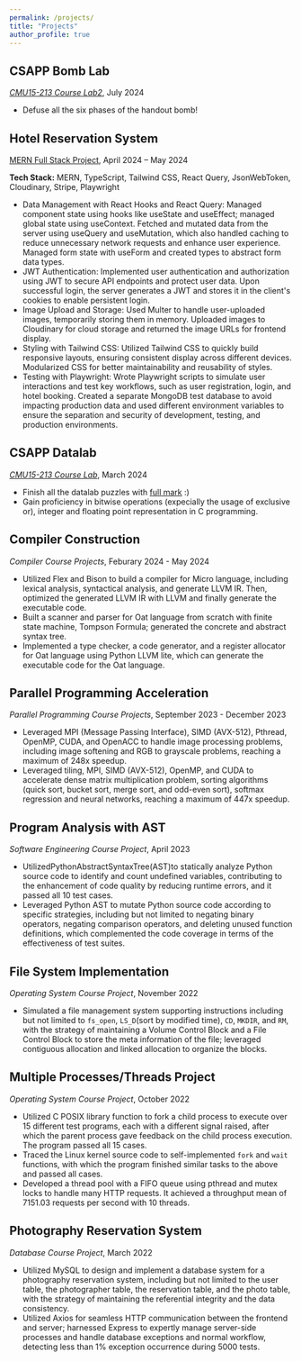 ```yaml
---
permalink: /projects/
title: "Projects"
author_profile: true
---
```


## CSAPP Bomb Lab
*[CMU15-213 Course Lab2](https://wuzhoudu.github.io/posts/2024/07/csapp/bomblab-day1&2)*, July 2024
- Defuse all the six phases of the handout bomb!

## Hotel Reservation System
[MERN Full Stack Project](https://github.com/WuzhouDu/MERN-Booking), April 2024 – May 2024

**Tech Stack:** MERN, TypeScript, Tailwind CSS, React Query, JsonWebToken, Cloudinary, Stripe, Playwright
- Data Management with React Hooks and React Query: Managed component state using hooks like useState and useEffect; managed global state using useContext. Fetched and mutated data from the server using useQuery and useMutation, which also handled caching to reduce unnecessary network requests and enhance user experience. Managed form state with useForm and created types to abstract form data types.
- JWT Authentication: Implemented user authentication and authorization using JWT to secure API endpoints and protect user data. Upon successful login, the server generates a JWT and stores it in the client's cookies to enable persistent login.
- Image Upload and Storage: Used Multer to handle user-uploaded images, temporarily storing them in memory. Uploaded images to Cloudinary for cloud storage and returned the image URLs for frontend display.
- Styling with Tailwind CSS: Utilized Tailwind CSS to quickly build responsive layouts, ensuring consistent display across different devices. Modularized CSS for better maintainability and reusability of styles.
- Testing with Playwright: Wrote Playwright scripts to simulate user interactions and test key workflows, such as user registration, login, and hotel booking. Created a separate MongoDB test database to avoid impacting production data and used different environment variables to ensure the separation and security of development, testing, and production environments.

## CSAPP Datalab
*[CMU15-213 Course Lab](https://github.com/WuzhouDu/CSAPP_labs)*, March 2024
- Finish all the datalab puzzles with [full mark](https://wuzhoudu.github.io/files/CSAPP_labs/datalab_result.jpg) :)
- Gain proficiency in bitwise operations (expecially the usage of exclusive or), integer and floating point representation in C programming.

## Compiler Construction
*Compiler Course Projects*, Feburary 2024 - May 2024
- Utilized Flex and Bison to build a compiler for Micro language, including lexical analysis, syntactical analysis, and generate LLVM IR. Then, optimized the generated LLVM IR with LLVM and finally generate the executable code.
- Built a scanner and parser for Oat language from scratch with finite state machine, Tompson Formula; generated the concrete and abstract syntax tree.
- Implemented a type checker, a code generator, and a register allocator for Oat language using Python LLVM lite, which can generate the executable code for the Oat language.

## Parallel Programming Acceleration
*Parallel Programming Course Projects*, September 2023 - December 2023
- Leveraged MPI (Message Passing Interface), SIMD (AVX-512), Pthread, OpenMP, CUDA, and OpenACC to handle image processing problems, including image softening and RGB to grayscale problems, reaching a maximum of 248x speedup.
- Leveraged tiling, MPI, SIMD (AVX-512), OpenMP, and CUDA to accelerate dense matrix multiplication problem, sorting algorithms (quick sort, bucket sort, merge sort, and odd-even sort), softmax regression and neural networks, reaching a maximum of 447x speedup.

## Program Analysis with AST
*Software Engineering Course Project*, April 2023
- UtilizedPythonAbstractSyntaxTree(AST)to statically analyze Python source code to identify and count undefined variables, contributing to the enhancement of code quality by reducing runtime errors, and it passed all 10 test cases.
- Leveraged Python AST to mutate Python source code according to specific strategies, including but not limited to negating binary operators, negating comparison operators, and deleting unused function definitions, which complemented the code coverage in terms of the effectiveness of test suites.

## File System Implementation
*Operating System Course Project*, November 2022
- Simulated a file management system supporting instructions including but not limited to `fs_open`, `LS_D`(sort by modified time), `CD`, `MKDIR`, and `RM`, with the strategy of maintaining a Volume Control Block and a File Control Block to store the meta information of the file; leveraged contiguous allocation and linked allocation to organize the blocks.

## Multiple Processes/Threads Project
*Operating System Course Project*, October 2022
- Utilized C POSIX library function to fork a child process to execute over 15 different test programs, each with a different signal raised, after which the parent process gave feedback on the child process execution. The program passed all 15 cases.
- Traced the Linux kernel source code to self-implemented `fork` and `wait` functions, with which the program finished similar tasks to the above and passed all cases.
- Developed a thread pool with a FIFO queue using pthread and mutex locks to handle many HTTP requests. It achieved a throughput mean of 7151.03 requests per second with 10 threads.

## Photography Reservation System
*Database Course Project*, March 2022
- Utilized MySQL to design and implement a database system for a photography reservation system, including but not limited to the user table, the photographer table, the reservation table, and the photo table, with the strategy of maintaining the referential integrity and the data consistency.
- Utilized Axios for seamless HTTP communication between the frontend and server; harnessed Express to expertly manage server-side processes and handle database exceptions and normal workflow, detecting less than 1% exception occurrence during 5000 tests.